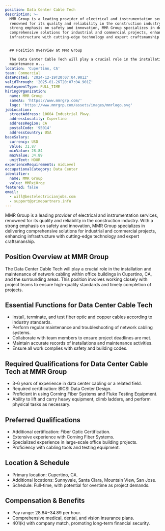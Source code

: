 ```yaml
---
position: Data Center Cable Tech
description: >-
  MMR Group is a leading provider of electrical and instrumentation services,
  renowned for its quality and reliability in the construction industry. With a
  strong emphasis on safety and innovation, MMR Group specializes in delivering
  comprehensive solutions for industrial and commercial projects, enhancing
  infrastructure with cutting-edge technology and expert craftsmanship.


  ## Position Overview at MMR Group

  The Data Center Cable Tech will play a crucial role in the installation and
  maintenance o...
location: 'Cupertino, CA'
team: Commercial
datePosted: '2024-12-19T20:07:04.901Z'
validThrough: '2025-01-26T20:07:04.901Z'
employmentType: FULL_TIME
hiringOrganization:
  name: MMR Group
  sameAs: 'https://www.mmrgrp.com/'
  logo: 'https://www.mmrgrp.com/assets/images/mmrlogo.svg'
jobLocation:
  streetAddress: 10604 Industrial Pkwy.
  addressLocality: Cupertino
  addressRegion: CA
  postalCode: '95014'
  addressCountry: USA
baseSalary:
  currency: USD
  value: 31.87
  minValue: 28.84
  maxValue: 34.89
  unitText: HOUR
experienceRequirements: midLevel
occupationalCategory: Data Center
identifier:
  name: MMR Group
  value: MMRxj0rqe
featured: false
email:
  - will@bestelectricianjobs.com
  - support@primepartners.info
---
```




MMR Group is a leading provider of electrical and instrumentation services, renowned for its quality and reliability in the construction industry. With a strong emphasis on safety and innovation, MMR Group specializes in delivering comprehensive solutions for industrial and commercial projects, enhancing infrastructure with cutting-edge technology and expert craftsmanship.

## Position Overview at MMR Group
The Data Center Cable Tech will play a crucial role in the installation and maintenance of network cabling within office buildings in Cupertino, CA, and the surrounding areas. This position involves working closely with project teams to ensure high-quality standards and timely completion of projects.

## Essential Functions for Data Center Cable Tech
- Install, terminate, and test fiber optic and copper cables according to industry standards.
- Perform regular maintenance and troubleshooting of network cabling systems.
- Collaborate with team members to ensure project deadlines are met.
- Maintain accurate records of installations and maintenance activities.
- Ensure all work complies with safety and building codes.

## Required Qualifications for Data Center Cable Tech at MMR Group
- 3-6 years of experience in data center cabling or a related field.
- Required certification: BICSI Data Center Design.
- Proficient in using Corning Fiber Systems and Fluke Testing Equipment.
- Ability to lift and carry heavy equipment, climb ladders, and perform physical tasks as necessary.

## Preferred Qualifications
- Additional certification: Fiber Optic Certification.
- Extensive experience with Corning Fiber Systems.
- Specialized experience in large-scale office building projects.
- Proficiency with cabling tools and testing equipment.

## Location & Schedule
- Primary location: Cupertino, CA.
- Additional locations: Sunnyvale, Santa Clara, Mountain View, San Jose.
- Schedule: Full-time, with potential for overtime as project demands.

## Compensation & Benefits
- Pay range: $28.84-$34.89 per hour.
- Comprehensive medical, dental, and vision insurance plans.
- 401(k) with company match, promoting long-term financial security.